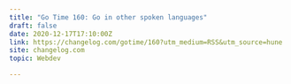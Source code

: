 ```yaml
---
title: "Go Time 160: Go in other spoken languages"
draft: false
date: 2020-12-17T17:10:00Z
link: https://changelog.com/gotime/160?utm_medium=RSS&utm_source=hune
site: changelog.com
topic: Webdev  

---
```

